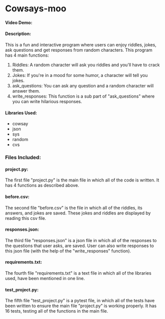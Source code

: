 # Cowsays-moo
#### Video Demo:  <URL HERE>
#### Description:
This is a fun and interactive program where users can enjoy riddles, jokes, ask questions and get responses from random characters. This program has 4 main functions: 
1.  Riddles:  A random character will ask you riddles and you'll have to crack them.
2.  Jokes:  If you're in a mood for some humor, a character will tell you jokes.
3.  ask_questions:  You can ask any question and a random character will answer them.
4.  write_responses:  This function is a sub part of "ask_questions" where you can write hilarious responses.

#### Libraries Used:
- cowsay
- json
- sys
- random
- cvs

### Files Included: 


#### project.py:
The first file "project.py" is the main file in which all of the code is written. It has 4 functions as described above. 


#### before.csv:
The second file "before.csv" is the file in which all of the riddles, its answers, and jokes are saved. These jokes and riddles are displayed by reading this csv file.


#### responses.json:
The third file "responses.json" is a json file in which all of the responses to the questions that user asks, are saved. User can also write responses to this json file (with the help of the "write_responses" function).


#### requirements.txt:
The fourth file "requirements.txt" is a text file in which all of the libraries used, have been mentioned in one line.


#### test_project.py:
The fifth file "test_project.py" is a pytest file, in which all of the tests have been written to ensure the main file "project.py" is working properly. It has 16 tests, testing all of the functions in the main file.